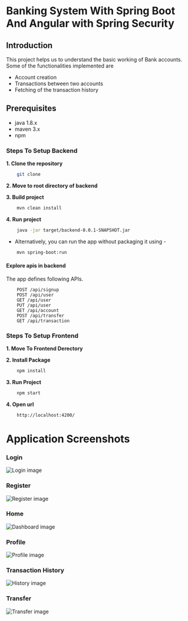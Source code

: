 # Banking System With Spring Boot And Angular with Spring Security

## Introduction

This project helps us to understand the basic working of Bank accounts. Some of the functionalities implemented are

- Account creation
- Transactions between two accounts
- Fetching of the transaction history

## Prerequisites

- java 1.8.x
- maven 3.x
- npm

### Steps To Setup Backend

**1. Clone the repository**

```bash
    git clone
```

**2. Move to root directory of backend**

**3. Build project**

```bash
    mvn clean install
```

**4. Run project**

```bash
    java -jar target/backend-0.0.1-SNAPSHOT.jar
```

- Alternatively, you can run the app without packaging it using -

```bash
    mvn spring-boot:run
```

#### Explore apis in backend

The app defines following APIs.

```
    POST /api/signup
    POST /api/user
    GET /api/user
    PUT /api/user
    GET /api/account
    POST /api/transfer
    GET /api/transaction
```

### Steps To Setup Frontend

**1. Move To Frontend Derectory**

**2. Install Package**

```bash
    npm install
```

**3. Run Project**

```bash
    npm start
```

**4. Open url**

```bash
    http://localhost:4200/
```

# Application Screenshots

### Login

![Login image]()

### Register

![Register image]()

### Home

![Dashboard image]()

### Profile

![Profile image]()

### Transaction History

![History image]()

### Transfer

![Transfer image]()

